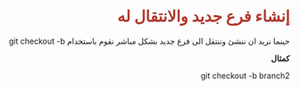 <div  dir="rtl">  <h1  style="color:#B03A2E"  >إنشاء فرع جديد والانتقال له</h1>
<p>حينما نريد ان ننشئ وننتقل الى فرع جديد بشكل مباشر نقوم باستخدام git checkout -b  </p>
<p>  <b>كمثال </b></p>
<p>  git checkout -b branch2 </p> </div>
 


